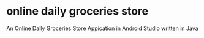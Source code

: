 # online daily groceries store
 An Online Daily Groceries Store Appication in Android Studio written in Java
